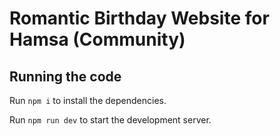 
  # Romantic Birthday Website for Hamsa (Community)

  ## Running the code

  Run `npm i` to install the dependencies.

  Run `npm run dev` to start the development server.
  
